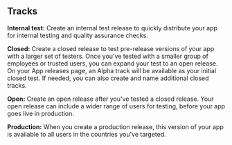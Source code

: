 ## Tracks

**Internal test:** Create an internal test release to quickly distribute your app for internal testing and quality assurance checks.

**Closed:** Create a closed release to test pre-release versions of your app with a larger set of testers. Once you've tested with a smaller group of employees or trusted users, you can expand your test to an open release. On your App releases page, an Alpha track will be available as your initial closed test. If needed, you can also create and name additional closed tracks.

**Open:** Create an open release after you've tested a closed release. Your open release can include a wider range of users for testing, before your app goes live in production.

**Production:** When you create a production release, this version of your app is available to all users in the countries you've targeted.


